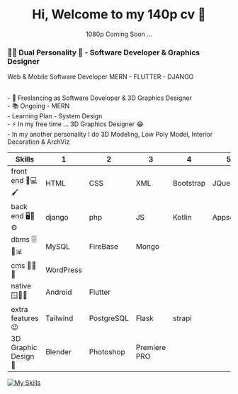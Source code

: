 <h1 align="center"> Hi, Welcome to my 140p cv 👋</h1>
<p align="center">1080p Coming Soon ...</p>
<h3 align="left">👩‍💻 Dual Personality 🥲 - Software Developer & Graphics Designer </h3>

Web & Mobile Software Developer 
MERN - FLUTTER - DJANGO 

<p align="left">
  <br>- 🔭 Freelancing as Software Developer & 3D Graphics Designer
  <br>- 📚 Ongoing - MERN
  <br>- Learning Plan - System Design
  <br>- ⚡ In my free time ... 3D Graphics Designer 😂
  <br>- In my another personality I do 3D Modeling, Low Poly Model, Interior Decoration & ArchViz
</p>

| Skills |1|2|3|4|5|6|
|--------------------|------------|------------|----------|-------------|-----------|-----|
| front end 🎨💻🖌️ | HTML | CSS | XML | Bootstrap | JQuery | |
| back end 🖥️🔧⚙️ | django | php | JS | Kotlin | Appscript | Node & express |
| dbms 🗄️💾📊 | MySQL | FireBase | Mongo | | | |
| cms 📝📑🌐 | WordPress | | | | | |
| native 🪟🍏🤖 | Android | Flutter | | | | |
| extra features 😉 | Tailwind | PostgreSQL | Flask | strapi | | |
| 3D Graphic Design 🍩 | Blender | Photoshop | Premiere PRO

[![My Skills](https://skillicons.dev/icons?i=js,html,css,wasm)](https://skillicons.dev)
